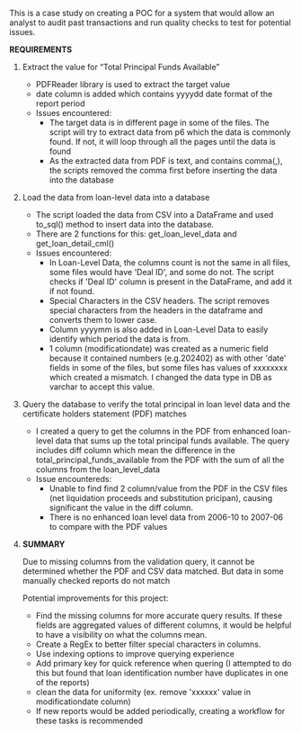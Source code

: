 This is a case study on creating a POC for a system that would allow an analyst to audit past transactions and run quality checks to test for potential issues.

**REQUIREMENTS**
1. Extract the value for “Total Principal Funds Available”
   - PDFReader library is used to extract the target value 
   - date column is added which contains yyyydd date format of the report period
   - Issues encountered:
      * The target data is in different page in some of the files. The script will try to extract data from p6 which the data is commonly found. If not, it will loop through all the pages until the data is found
      * As the extracted data from PDF is text, and contains comma(,), the scripts removed the comma first before inserting the data into the database

2. Load the data from loan-level data into a database
   - The script loaded the data from CSV into a DataFrame and used to_sql() method to insert data into the database.
   - There are 2 functions for this: get_loan_level_data and get_loan_detail_cml()
   - Issues encountered:
      * In Loan-Level Data, the columns count is not the same in all files, some files would have 'Deal ID', and some do not. The script checks if 'Deal ID' column is present in the DataFrame, and add it if not found.
      * Special Characters in the CSV headers. The script removes special characters from the headers in the dataframe and converts them to lower case.
      * Column yyyymm is also added in Loan-Level Data to easily identify which period the data is from.
      * 1 column (modificationdate) was created as a numeric field because it contained numbers (e.g.202402) as with other 'date' fields in some of the files, but some files has values of xxxxxxxx which created a mismatch. I changed the data type in DB as varchar to accept this value.

3. Query the database to verify the total principal in loan level data and the certificate holders statement (PDF) matches
     - I created a query to get the columns in the PDF from enhanced loan-level data that sums up the total principal funds available. The query includes diff column which mean the difference in the total_principal_funds_available from the PDF with the sum of all the columns from the loan_level_data
     - Issue encountereds: 
         * Unable to find find 2 column/value from the PDF in the CSV files (net liquidation proceeds and substitution pricipan), causing significant the value in the diff column.
         * There is no enhanced loan level data from 2006-10 to 2007-06 to compare with the PDF values

4. **SUMMARY**

   Due to missing columns from the validation query, it cannot be determined whether the PDF and CSV data matched. But data in some manually checked reports do not match

      Potential improvements for this project:
      - Find the missing columns for more accurate query results. If these fields are aggregated values of different columns, it would be helpful to have a visibility on what the columns mean.
      - Create a RegEx to better filter special characters in columns.
      - Use indexing options to improve querying experience
      - Add primary key for quick reference when quering (I attempted to do this but found that loan identification number have duplicates in one of the reports)
      - clean the data for uniformity (ex. remove 'xxxxxx' value in modificationdate column)
      - If new reports would be added periodically, creating a workflow for these tasks is recommended
